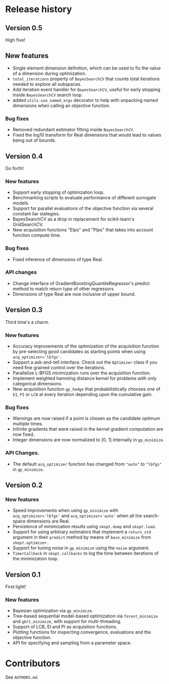 # Release history

## Version 0.5

High five!

## New features

* Single element dimension definition, which can be used to
fix the value of a dimension during optimization.
* `total_iterations` property of `BayesSearchCV` that
counts total iterations needed to explore all subspaces.
* Add iteration event handler for `BayesSearchCV`, useful
for early stopping inside `BayesSearchCV` search loop.
* added `utils.use_named_args` decorator to help with unpacking named dimensions
when calling an objective function.

### Bug fixes

* Removed redundant estimator fitting inside `BayesSearchCV`.
* Fixed the log10 transform for Real dimensions that would lead to values being
  out of bounds.

## Version 0.4

Go forth!

### New features

* Support early stopping of optimization loop.
* Benchmarking scripts to evaluate performance of different surrogate models.
* Support for parallel evaluations of the objective function via several
  constant liar stategies.
* BayesSearchCV as a drop in replacement for scikit-learn's GridSearchCV.
* New acquisition functions "EIps" and "PIps" that takes into account
  function compute time.

### Bug fixes

* Fixed inference of dimensions of type Real.

### API changes

* Change interface of GradientBoostingQuantileRegressor's predict method to
  match return type of other regressors
* Dimensions of type Real are now inclusive of upper bound.


## Version 0.3

Third time's a charm.

### New features

* Accuracy improvements of the optimization of the acquisition function
by pre-selecting good candidates as starting points when
using `acq_optimizer='lbfgs'`.
* Support a ask-and-tell interface. Check out the `Optimizer` class if you need
fine grained control over the iterations.
* Parallelize L-BFGS minimization runs over the acquisition function.
* Implement weighted hamming distance kernel for problems with only categorical dimensions.
* New acquisition function `gp_hedge` that probabilistically chooses one of `EI`, `PI`
or `LCB` at every iteration depending upon the cumulative gain.

### Bug fixes
* Warnings are now raised if a point is chosen as the candidate optimum multiple
times.
* Infinite gradients that were raised in the kernel gradient computation are
now fixed.
* Integer dimensions are now normalized to [0, 1] internally in `gp_minimize`.

### API Changes.
* The default `acq_optimizer` function has changed from `"auto"` to `"lbfgs"`
in `gp_minimize`.


## Version 0.2

### New features

* Speed improvements when using `gp_minimize` with `acq_optimizer='lbfgs'` and
`acq_optimizer='auto'` when all the search-space dimensions are Real.
* Persistence of minimization results using `skopt.dump` and `skopt.load`.
* Support for using arbitrary estimators that implement a
`return_std` argument in their `predict` method by means of `base_minimize` from `skopt.optimizer.`
* Support for tuning noise in `gp_minimize` using the `noise` argument.
* `TimerCallback` in `skopt.callbacks` to log the time between iterations of
the minimization loop.


## Version 0.1

First light!

### New features

* Bayesian optimization via `gp_minimize`.
* Tree-based sequential model-based optimization via `forest_minimize` and `gbrt_minimize`, with support for multi-threading.
* Support of LCB, EI and PI as acquisition functions.
* Plotting functions for inspecting convergence, evaluations and the objective function.
* API for specifying and sampling from a parameter space.


# Contributors

See `AUTHORS.md`.
